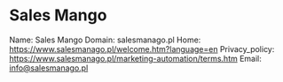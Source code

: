 
# Sales Mango

Name: Sales Mango
Domain: salesmanago.pl
Home: https://www.salesmanago.pl/welcome.htm?language=en
Privacy_policy: https://www.salesmanago.pl/marketing-automation/terms.htm
Email: info@salesmanago.pl
